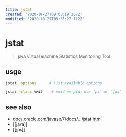 ```yaml
---
title: jstat
created: '2020-08-27T09:00:19.267Z'
modified: '2020-08-27T09:35:27.112Z'
---
```


# jstat

> java virtual machine Statistics Monitoring Tool

## usge
```sh
jstat -options      # list available options

jstat -class VMID    # vmid == pid; use `ps` or `jps`
```

## see also
- [docs.oracle.com/javase/7/docs/.../jstat.html](https://docs.oracle.com/javase/7/docs/technotes/tools/share/jstat.html)
- [[java]]
- [[jps]]
